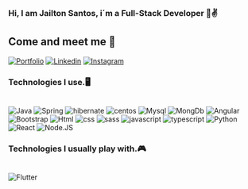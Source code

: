 ### Hi, I am Jailton Santos, i´m a Full-Stack Developer 👋✌️

## Come and meet me 👊

[![Portfolio](https://img.shields.io/website-up-down-green-red/http/monip.org.svg?label=portfolio&style=for-the-badge&url=https://jailtonaraujo.tech/portfolio)](https://jailtonaraujo.tech/portfolio)
[![Linkedin](https://img.shields.io/badge/LinkedIn-0077B5?style=for-the-badge&logo=linkedin&logoColor=white)](https://www.linkedin.com/in/jailton-araujo-b602041a2/)
[![Instagram](https://img.shields.io/badge/Instagram-E4405F?style=for-the-badge&logo=instagram&logoColor=white)](https://www.instagram.com/jailton9040/)

<!-- ![Jailton GitHub stats](https://github-readme-stats.vercel.app/api?username=JailtonAraujo&show_icons=true&theme=dracula) -->

### Technologies I use.🖥️

<div style="display: inline_block"><br/>

   <img alt="Java"  src="https://img.shields.io/badge/Java-ED8B00?style=for-the-badge&logo=java&logoColor=white"/>
   <img alt="Spring"  src="https://img.shields.io/badge/Spring-6DB33F?style=for-the-badge&logo=spring&logoColor=white"/>
    <img alt="hibernate"  src="https://img.shields.io/badge/Hibernate-59666C?style=for-the-badge&logo=Hibernate&logoColor=white"/>
    <img alt="centos"  src="https://img.shields.io/badge/Cent%20OS-262577?style=for-the-badge&logo=CentOS&logoColor=white"/>
   <img alt="Mysql"  src="https://img.shields.io/badge/MySQL-00000F?style=for-the-badge&logo=mysql&logoColor=white"/>
   <img alt="MongDb"  src="https://img.shields.io/badge/MongoDB-4EA94B?style=for-the-badge&logo=mongodb&logoColor=white"/>
   <img alt="Angular"  src="https://img.shields.io/badge/Angular-DD0031?style=for-the-badge&logo=angular&logoColor=white"/>
   <img alt="Bootstrap"  src="https://img.shields.io/badge/Bootstrap-563D7C?style=for-the-badge&logo=bootstrap&logoColor=white"/>
   <img alt="Html"  src="https://img.shields.io/badge/HTML5-E34F26?style=for-the-badge&logo=html5&logoColor=white"/>
   <img alt="css"  src="https://img.shields.io/badge/CSS3-1572B6?style=for-the-badge&logo=css3&logoColor=white"/>
   <img alt="sass"  src="https://img.shields.io/badge/Sass-CC6699?style=for-the-badge&logo=sass&logoColor=white"/>
   <img alt="javascript"  src="https://img.shields.io/badge/JavaScript-F7DF1E?style=for-the-badge&logo=javascript&logoColor=black"/>
   <img alt="typescript"  src="https://img.shields.io/badge/TypeScript-007ACC?style=for-the-badge&logo=typescript&logoColor=white"/>
   <img alt="Python"  src="https://img.shields.io/badge/Python-3776AB?style=for-the-badge&logo=python&logoColor=white"/>
     <img alt="React"  src="https://img.shields.io/badge/React-20232A?style=for-the-badge&logo=react&logoColor=61DAFB"/>
   <img alt="Node.JS"  src="https://img.shields.io/badge/Node.js-43853D?style=for-the-badge&logo=node.js&logoColor=white"/>
   
<!--    [![My Skills](https://skills.thijs.gg/icons?i=java,kotlin,nodejs,figma&theme=light)](https://skills.thijs.gg) -->
   
</div>

### Technologies I usually play with.🎮

<div style="display: inline_block"><br/>
   <img alt="Flutter"  src="https://img.shields.io/badge/Flutter-02569B?style=for-the-badge&logo=flutter&logoColor=white"/>
</div>
